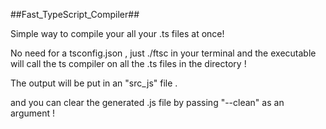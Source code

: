 ##Fast_TypeScript_Compiler##

Simple way to compile your all your .ts files  at once!

No need for a tsconfig.json , just ./ftsc in your terminal and the executable will call the ts compiler on all the .ts files in the directory !

The output will be put in an "src_js" file .

and you can clear the generated .js file by passing "--clean" as an argument !
